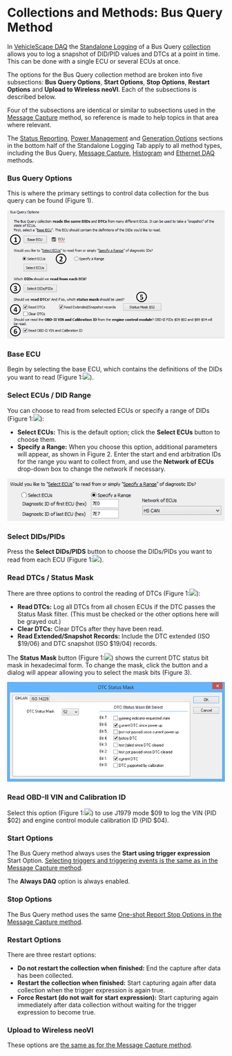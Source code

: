 # Collections and Methods: Bus Query Method

In [VehicleScape DAQ](../../) the [Standalone Logging](../) of a Bus Query [collection](./) allows you to log a snapshot of DID/PID values and DTCs at a point in time. This can be done with a single ECU or several ECUs at once.

The options for the Bus Query collection method are broken into five subsections: **Bus Query Options**, **Start Options**, **Stop Options**, **Restart Options** and **Upload to Wireless neoVI**. Each of the subsections is described below.

Four of the subsections are identical or similar to subsections used in the [Message Capture](collections-and-methods-message-capture-method/) method, so reference is made to help topics in that area where relevant.

The [Status Reporting](../standalone-logging-status-reporting.md), [Power Management](../standalone-logging-power-management.md) and [Generation Options](../standalone-logging-generation-options.md) sections in the bottom half of the Standalone Logging Tab apply to all method types, including the Bus Query, [Message Capture](collections-and-methods-message-capture-method/), [Histogram](collections-and-methods-histogram-method.md) and [Ethernet DAQ](collections-and-methods-ethernet-daq-method.md) methods.

### Bus Query Options

This is where the primary settings to control data collection for the bus query can be found (Figure 1).

![Figure 1: Bus Query Options for the VehicleScape DAQ Standalone Logging Bus Query collection method.](../../../../../.gitbook/assets/spyvssalbusquery1.gif)

### Base ECU

Begin by selecting the base ECU, which contains the definitions of the DIDs you want to read (Figure 1:![](https://cdn.intrepidcs.net/support/VehicleSpy/assets/smOne.gif)).

### Select ECUs / DID Range

You can choose to read from selected ECUs or specify a range of DIDs (Figure 1:![](https://cdn.intrepidcs.net/support/VehicleSpy/assets/smTwo.gif)):

* **Select ECUs:** This is the default option; click the **Select ECUs** button to choose them.
* **Specify a Range:** When you choose this option, additional parameters will appear, as shown in Figure 2. Enter the start and end arbitration IDs for the range you want to collect from, and use the **Network of ECUs** drop-down box to change the network if necessary.

![Figure 2: DID range options for the Bus Query collection.](../../../../../.gitbook/assets/spyvssalbusquery1_did_range.gif)

### Select DIDs/PIDs

Press the **Select DIDs/PIDS** button to choose the DIDs/PIDs you want to read from each ECU (Figure 1:![](https://cdn.intrepidcs.net/support/VehicleSpy/assets/smThree.gif)).

### Read DTCs / Status Mask

There are three options to control the reading of DTCs (Figure 1:![](https://cdn.intrepidcs.net/support/VehicleSpy/assets/smFour.gif)):

* **Read DTCs:** Log all DTCs from all chosen ECUs if the DTC passes the Status Mask filter. (This must be checked or the other options here will be grayed out.)
* **Clear DTCs:** Clear DTCs after they have been read.
* **Read Extended/Snapshot Records:** Include the DTC extended (ISO $19/06) and DTC snapshot (ISO $19/04) records.

The **Status Mask** button (Figure 1:![](https://cdn.intrepidcs.net/support/VehicleSpy/assets/smFive.gif)) shows the current DTC status bit mask in hexadecimal form. To change the mask, click the button and a dialog will appear allowing you to select the mask bits (Figure 3).

![Figure 3: DTC Status Mask dialog box.](../../../../../.gitbook/assets/spyvssalbusquery1_status_mask.gif)

### Read OBD-II VIN and Calibration ID

Select this option (Figure 1:![](https://cdn.intrepidcs.net/support/VehicleSpy/assets/smSix.gif)) to use J1979 mode $09 to log the VIN (PID $02) and engine control module calibration ID (PID $04).

### Start Options

The Bus Query method always uses the **Start using trigger expression** Start Option. [Selecting triggers and triggering events is the same as in the Message Capture method](collections-and-methods-message-capture-method/message-capture-method-start-options.md).

The **Always DAQ** option is always enabled.

### Stop Options

The Bus Query method uses the same [One-shot Report Stop Options in the Message Capture method](message-capture-method-stop-options/message-capture-method-stop-options-one-shot-report.md).

### Restart Options

There are three restart options:

* **Do not restart the collection when finished:** End the capture after data has been collected.
* **Restart the collection when finished:** Start capturing again after data collection when the trigger expression is again true.
* **Force Restart (do not wait for start expression):** Start capturing again immediately after data collection without waiting for the trigger expression to become true.

### Upload to Wireless neoVI

These options are [the same as for the Message Capture method](message-capture-method-upload-to-wireless-neovi.md).
